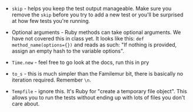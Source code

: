 * `skip` - helps you keep the test output manageable. Make sure you remove the `skip` before you try to add a new test or you'll be surprised at how few tests you're running.

* Optional arguments - Ruby methods can take optional arguments. We have not covered this in class yet. It looks like this: `def method_name(options={})` and reads as such: "If nothing is provided, assign an empty hash to the variable options".

* `Time.new` - feel free to go look at the docs, run this in pry

* `to_s` - this is much simpler than the Familemur bit, there is basically no iteration required. Remember `\n`.

* `Tempfile` - ignore this. It's Ruby for "create a temporary file object". This allows you to run the tests without ending up with lots of files you don't care about.
